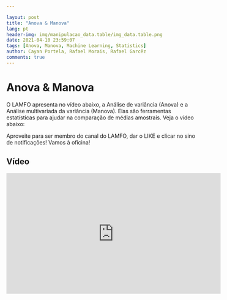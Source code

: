 ```yaml
---

layout: post
title: "Anova & Manova"
lang: pt
header-img: img/manipulacao_data.table/img_data.table.png
date: 2021-04-10 23:59:07
tags: [Anova, Manova, Machine Learning, Statistics]
author: Cayan Portela, Rafael Morais, Rafael Garcêz
comments: true
---
```


# Anova & Manova

O LAMFO apresenta no vídeo abaixo, a Análise de variância (Anova) e a Análise multivariada da variância (Manova). Elas são ferramentas estatísticas para ajudar na comparação de médias amostrais. Veja o vídeo abaixo:

Aproveite para ser membro do canal do LAMFO, dar o LIKE e clicar no sino de notificações! Vamos à oficina!

## Vídeo
<iframe width="560" height="315" src="https://www.youtube.com/embed/tLcH6p2YIFs" title="YouTube video player" frameborder="0" allow="accelerometer; autoplay; clipboard-write; encrypted-media; gyroscope; picture-in-picture" allowfullscreen></iframe>
